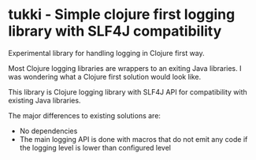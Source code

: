 # tukki - Simple clojure first logging library with SLF4J compatibility

Experimental library for handling logging in Clojure first way.

Most Clojure logging libraries are wrappers to an exiting Java libraries. I was
wondering what a Clojure first solution would look like.

This library is Clojure logging library with SLF4J API for compatibility with
existing Java libraries.

The major differences to existing solutions are:

- No dependencies
- The main logging API is done with macros that do not emit any code if the
  logging level is lower than configured level
